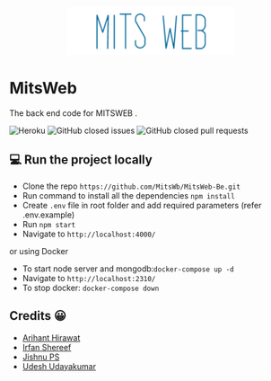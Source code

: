 <p align="center"><img src="https://raw.githubusercontent.com/arihant-2310/.github-images/main/logo.png"></p>

# MitsWeb

The back end code for MITSWEB . 

![Heroku](http://heroku-badge.herokuapp.com/?app=mitsweb-be&style=flat&svg=1)
![GitHub closed issues](https://img.shields.io/github/issues-closed/MitsWb/MitsWeb-Be?style=flat)
![GitHub closed pull requests](https://img.shields.io/github/issues-pr-closed/MitsWb/MitsWeb-Be?color=green?style=flat)



## 💻 Run the project locally

- Clone the repo `https://github.com/MitsWb/MitsWeb-Be.git`
- Run command to install all the dependencies `npm install`
- Create `.env` file in root folder and add required parameters (refer .env.example)
- Run `npm start`
- Navigate to `http://localhost:4000/`

or using Docker

- To start node server and mongodb:`docker-compose up -d`
- Navigate to `http://localhost:2310/`
- To stop docker: `docker-compose down`

## Credits 😀

- [Arihant Hirawat](https://github.com/arihant-2310)
- [Irfan Shereef](https://github.com/irfan-123)
- [Jishnu PS](https://github.com/psjishnu)
- [Udesh Udayakumar](https://github.com/pilotudesh)
